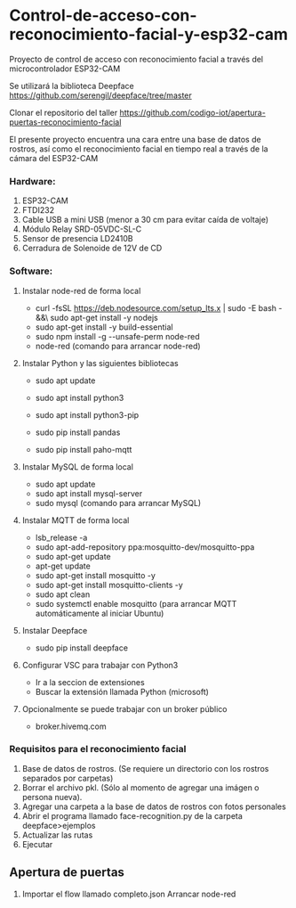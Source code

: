 # Control-de-acceso-con-reconocimiento-facial-y-esp32-cam
 Proyecto de control de acceso con reconocimiento facial a través del microcontrolador ESP32-CAM

Se utilizará la biblioteca Deepface
https://github.com/serengil/deepface/tree/master

Clonar el repositorio del taller
https://github.com/codigo-iot/apertura-puertas-reconocimiento-facial

El presente proyecto encuentra una cara entre una base de datos de rostros, así como el reconocimiento facial en tiempo real a través de la cámara del ESP32-CAM

### Hardware:
1. ESP32-CAM
2. FTDI232
3. Cable USB a mini USB (menor a 30 cm para evitar caída de voltaje)
4. Módulo Relay SRD-05VDC-SL-C
5. Sensor de presencia LD2410B
6. Cerradura de Solenoide de 12V de CD

### Software:
1. Instalar node-red de forma local
    * curl -fsSL https://deb.nodesource.com/setup_lts.x | sudo -E bash - &&\ sudo apt-get install -y nodejs
    * sudo apt-get install -y build-essential
    * sudo npm install -g --unsafe-perm node-red
    * node-red (comando para arrancar node-red)

2. Instalar Python y las siguientes bibliotecas
    * sudo apt update
    * sudo apt install python3
    * sudo apt install python3-pip
    
    * sudo pip install pandas
    * sudo pip install paho-mqtt

3. Instalar MySQL de forma local
    * sudo apt update
    * sudo apt install mysql-server
    * sudo mysql (comando para arrancar MySQL)

4. Instalar MQTT de forma local
    * lsb_release -a
    * sudo apt-add-repository ppa:mosquitto-dev/mosquitto-ppa
    * sudo apt-get update
    * apt-get update
    * sudo apt-get install mosquitto -y
    * sudo apt-get install mosquitto-clients -y
    * sudo apt clean
    * sudo systemctl enable mosquitto (para arrancar MQTT automáticamente al iniciar Ubuntu)

5. Instalar Deepface
    * sudo pip install deepface

6. Configurar VSC para trabajar con Python3
    * Ir a la seccion de extensiones
    * Buscar la extensión llamada Python (microsoft)

7. Opcionalmente se puede trabajar con un broker público
    * broker.hivemq.com

### Requisitos para el reconocimiento facial
1. Base de datos de rostros. (Se requiere un directorio con los rostros separados por carpetas)
2. Borrar el archivo pkl. (Sólo al momento de agregar una imágen o persona nueva).
3. Agregar una carpeta a la base de datos de rostros con fotos personales
4. Abrir el programa llamado face-recognition.py de la carpeta deepface>ejemplos
5. Actualizar las rutas
6. Ejecutar

## Apertura de puertas

1. Importar el flow llamado completo.json
Arrancar node-red